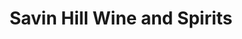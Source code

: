 ---
title: "Savin Hill Wine and Spirits"
url: /dorchester/savin-hill-wine-and-spirits/
shop: Spirituosen
---